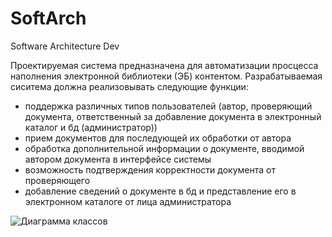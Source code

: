 # SoftArch
Software Architecture Dev

Проектируемая система предназначена для автоматизации просцесса наполнения электронной библиотеки (ЭБ) контентом.
Разрабатываемая сиситема должна реализовывать следующие функции:
- поддержка различных типов пользователей (автор, проверяющий документа, ответственный за добавление документа в электронный каталог и бд (администратор))
- прием документов для последующей их обработки от автора
- обработка дополнительной информации о документе, вводимой автором документа в интерфейсе системы
- возможность подтверждения корректности документа от проверяющего
- добавление сведений о документе в бд и представление его в электронном каталоге от лица администратора
 
![Диаграмма классов](http://www.interface.ru/ca/vvu1.gif)
